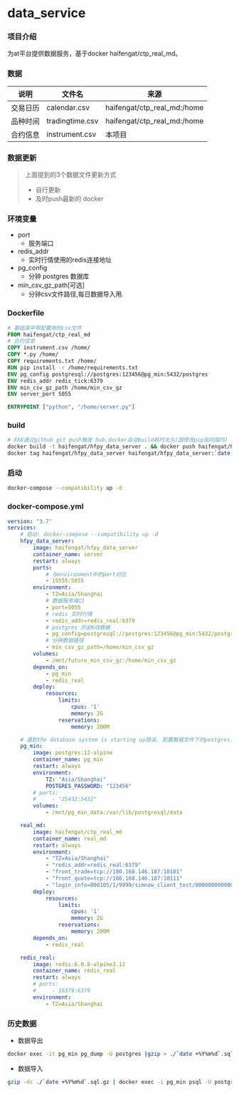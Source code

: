 # data_service

### 项目介绍
为at平台提供数据服务，基于docker  haifengat/ctp_real_md。

### 数据
|说明|文件名|来源|
|-|-|-|
|交易日历|calendar.csv|haifengat/ctp_real_md:/home|
|品种时间|tradingtime.csv|haifengat/ctp_real_md:/home|
|合约信息|instrument.csv|本项目|

### 数据更新
> 上面提到的3个数据文件更新方式
> * 自行更新
> * 及时push最新的 docker

### 环境变量
* port
  * 服务端口
* redis_addr
  * 实时行情使用的redis连接地址
* pg_config
  * 分钟 postgres 数据库
* min_csv_gz_path[可选]
  * 分钟csv文件路径,每日数据导入用.

### Dockerfile
```dockerfile
# 基础库中带配置用的csv文件
FROM haifengat/ctp_real_md
# 合约信息
COPY instrument.csv /home/
COPY *.py /home/
COPY requirements.txt /home/
RUN pip install -r /home/requirements.txt
ENV pg_config postgresql://postgres:123456@pg_min:5432/postgres
ENV redis_addr redis_tick:6379
ENV min_csv_gz_path /home/min_csv_gz
ENV server_port 5055

ENTRYPOINT ["python", "/home/server.py"]
```

### build
```bash
# XXX通过github git push触发 hub.docker自动build耗时太久(因修改pip指向国内)
docker build -t haifengat/hfpy_data_server . && docker push haifengat/hfpy_data_server && 
docker tag haifengat/hfpy_data_server haifengat/hfpy_data_server:`date +%Y%m%d` && docker push haifengat/hfpy_data_server:`date +%Y%m%d`
```

### 启动
```bash
docker-compose --compatibility up -d
```

### docker-compose.yml
```yml
version: "3.7"
services:
    # 启动: docker-compose --compatibility up -d
    hfpy_data_server:
        image: haifengat/hfpy_data_server
        container_name: server
        restart: always
        ports:
            # 与environment中的port对应
            - 15555:5055
        environment:
            - TZ=Asia/Shanghai
            # 数据服务端口
            - port=5055
            # redis 实时行情
            - redis_addr=redis_real:6379
            # postgres 历史K线数据
            - pg_config=postgresql://postgres:123456@pg_min:5432/postgres
            # 分钟数据路径
            - min_csv_gz_path=/home/min_csv_gz
        volumes: 
            - /mnt/future_min_csv_gz:/home/min_csv_gz
        depends_on:
            - pg_min
            - redis_real
        deploy:
            resources:
                limits:
                    cpus: '1'
                    memory: 2G
                reservations:
                    memory: 200M

    # 遇到the database system is starting up错误, 配置数据文件下的postgres.conf,hot_standby=on
    pg_min:
        image: postgres:12-alpine
        container_name: pg_min
        restart: always
        environment:
            TZ: "Asia/Shanghai"
            POSTGRES_PASSWORD: "123456"
        # ports:
        #     - "25432:5432"
        volumes:
            - /mnt/pg_min_data:/var/lib/postgresql/data

    real_md:
        image: haifengat/ctp_real_md
        container_name: real_md
        restart: always
        environment:
            - "TZ=Asia/Shanghai"
            - "redis_addr=redis_real:6379"
            - "front_trade=tcp://180.168.146.187:10101"
            - "front_quote=tcp://180.168.146.187:10111"
            - "login_info=008105/1/9999/simnow_client_test/0000000000000000"
        deploy:
            resources:
                limits:
                    cpus: '1'
                    memory: 2G
                reservations:
                    memory: 200M
        depends_on:
            - redis_real

    redis_real:
        image: redis:6.0.8-alpine3.12
        container_name: redis_real
        restart: always
        # ports:
        #     - 16379:6379
        environment:
            - TZ=Asia/Shanghai
```

### 历史数据
* 数据导出
```bash
docker exec -it pg_min pg_dump -U postgres |gzip > ./`date +%Y%m%d`.sql.gz
```
* 数据导入
```bash
gzip -dc ./`date +%Y%m%d`.sql.gz | docker exec -i pg_min psql -U postgres -d postgres
```
